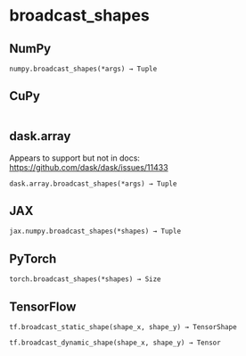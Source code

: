 # broadcast_shapes

## NumPy

```
numpy.broadcast_shapes(*args) → Tuple
```

## CuPy

```

```

## dask.array

Appears to support but not in docs: <https://github.com/dask/dask/issues/11433>

```
dask.array.broadcast_shapes(*args) → Tuple
```

## JAX

```
jax.numpy.broadcast_shapes(*shapes) → Tuple
```

## PyTorch

```
torch.broadcast_shapes(*shapes) → Size
```

## TensorFlow

```
tf.broadcast_static_shape(shape_x, shape_y) → TensorShape
```

```
tf.broadcast_dynamic_shape(shape_x, shape_y) → Tensor
```
